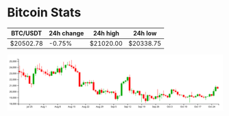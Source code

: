 # Bitcoin Stats

BTC/USDT|24h change|24h high|24h low|
|---|---|---|---|
|$20502.78|-0.75%|$21020.00|$20338.75|

<img src="./chart.svg">
